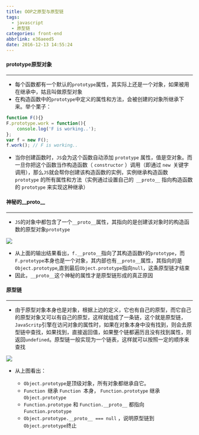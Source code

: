 ```yaml
---
title: OOP之原型与原型链
tags:
  - javascript
  - 原型链
categories: front-end
abbrlink: e36aeed5
date: 2016-12-13 14:55:24
---
```


#### prototype原型对象
---

- 每个函数都有一个默认的`prototype`属性，其实际上还是一个对象，如果被用在继承中，姑且叫做原型对象
- 在构造函数中的`prototype`中定义的属性和方法，会被创建的对象所继承下来。举个栗子：
<!--more-->
```js
function F(){}
F.prototype.work = function(){
    console.log('F is working..');
};
var f = new F();
f.work(); // F is working..
```
- 当你创建函数时，`JS`会为这个函数自动添加 `prototype` 属性，值是空对象。而一旦你把这个函数当作构造函数（ `constructor` ）调用（即通过 `new `关键字调用），那么`JS`就会帮你创建该构造函数的实例，实例继承构造函数 `prototype` 的所有属性和方法（实例通过设置自己的` __proto__` 指向构造函数的 `prototype` 来实现这种继承）

#### 神秘的__proto__
---

- `JS`的对象中都包含了一个`__proto__`属性，其指向的是创建该对象时的构造函数的原型对象`prototype`

![](https://segmentfault.com/img/bVzPrk)

- 从上面的输出结果看出，`f.__proto__`指向了其构造函数`F`的`prototype`，而`F.prototype`本身也是一个对象，其内部也有`__proto__`属性，其指向的是`Object.prototype`,直到最后`Object.prototype`指向`null`，这条原型链才结束
- 因此，`__proto__`这个神秘的属性才是原型链形成的真正原因

#### 原型链
---

- 由于原型对象本身也是对象，根据上边的定义，它也有自己的原型，而它自己的原型对象又可以有自己的原型，这样就组成了一条链，这个就是原型链，`JavaScritp`引擎在访问对象的属性时，如果在对象本身中没有找到，则会去原型链中查找，如果找到，直接返回值，如果整个链都遍历且没有找到属性，则返回`undefined`。原型链一般实现为一个链表，这样就可以按照一定的顺序来查找

![](https://segmentfault.com/img/bVcXNb)

- 从上图看出：

    - `Object.prototype`是顶级对象，所有对象都继承自它。
    - `Function `继承 `Function `本身， `Function.prototype` 继承 `Object.prototype `
    - `Function.prototype` 和 `Function.__proto__` 都指向 `Function.prototype`
    - `Object.prototype.__proto__ === null` ，说明原型链到 `Object.prototype`终止